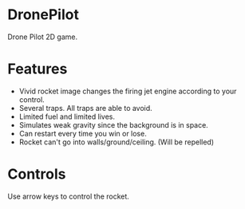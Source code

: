 # DronePilot
Drone Pilot 2D game.
# Features
- Vivid rocket image changes the firing jet engine according to your control.
- Several traps. All traps are able to avoid.
- Limited fuel and limited lives.
- Simulates weak gravity since the background is in space.
- Can restart every time you win or lose.
- Rocket can't go into walls/ground/ceiling. (Will be repelled)
# Controls
Use arrow keys to control the rocket.
